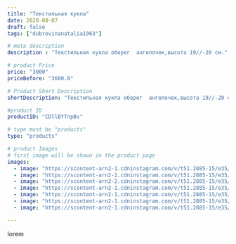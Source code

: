 ```yaml
---
title: "Текстильная кукла"
date: 2020-08-07
draft: false
tags: ["dubrovinanatalia1963"]

# meta description
description : "Текстильная кукла оберег  ангелочек,высота 19//-20 см."

# product Price
price: "3000"
priceBefore: "3600.0"

# Product Short Description
shortDescription: "Текстильная кукла оберег  ангелочек,высота 19//-20 см."

#product ID
productID: "CDllBYTnpBv"

# type must be "products"
type: "products"

# product Images
# first image will be shown in the product page
images:
  - image: "https://scontent-arn2-1.cdninstagram.com/v/t51.2885-15/e35/116870540_2811529049060487_6098597281494847419_n.jpg?se=7&tp=1&_nc_ht=scontent-arn2-1.cdninstagram.com&_nc_cat=103&_nc_ohc=eMjW2hLIA5EAX9vftQc&ccb=7-4&oh=fb5352fe251e1c1a2820fb6f5e6319b7&oe=608456CF&ig_cache_key=MjM3MDQ2MzU5NzkyMTc3MTEzMA%3D%3D.2-ccb7-4"
  - image: "https://scontent-arn2-1.cdninstagram.com/v/t51.2885-15/e35/116882820_309699440225678_7888889243716582231_n.jpg?se=7&tp=1&_nc_ht=scontent-arn2-1.cdninstagram.com&_nc_cat=102&_nc_ohc=gk45xK3-5bAAX_ITndz&ccb=7-4&oh=5440142b3070a85c592a83eefee9ee69&oe=6081BA71&ig_cache_key=MjM3MDQ2MzU5NzkwNDgxNzMyMQ%3D%3D.2-ccb7-4"
  - image: "https://scontent-arn2-2.cdninstagram.com/v/t51.2885-15/e35/117234733_927305364404220_4729136498096199357_n.jpg?se=7&tp=1&_nc_ht=scontent-arn2-2.cdninstagram.com&_nc_cat=100&_nc_ohc=Ms4fuDB0BfUAX8yktXB&ccb=7-4&oh=63c226bc4dccffa8bca76586fdbd5b53&oe=60821431&ig_cache_key=MjM3MDQ2MzU5NzkyMTcwODY1NQ%3D%3D.2-ccb7-4"
  - image: "https://scontent-arn2-1.cdninstagram.com/v/t51.2885-15/e35/117099347_738333677005830_1291863835616553692_n.jpg?se=7&tp=1&_nc_ht=scontent-arn2-1.cdninstagram.com&_nc_cat=106&_nc_ohc=7I09gMR_duQAX_Ls_ge&ccb=7-4&oh=671b45fa1b3edca459722fc315b49dc0&oe=60845285&ig_cache_key=MjM3MDQ2MzU5Nzk3MTk0MjAyMA%3D%3D.2-ccb7-4"
  - image: "https://scontent-arn2-1.cdninstagram.com/v/t51.2885-15/e35/117113524_975813246190739_6715855430737864994_n.jpg?se=7&tp=1&_nc_ht=scontent-arn2-1.cdninstagram.com&_nc_cat=111&_nc_ohc=Ji44XSBUczQAX9biC_S&ccb=7-4&oh=ab449686e112259216a8603813bb3fec&oe=60821631&ig_cache_key=MjM3MDQ2MzU5NzkzODQ3NzMwMw%3D%3D.2-ccb7-4"
  - image: "https://scontent-arn2-1.cdninstagram.com/v/t51.2885-15/e35/117035031_330951631414846_8752419642434113593_n.jpg?se=7&tp=1&_nc_ht=scontent-arn2-1.cdninstagram.com&_nc_cat=110&_nc_ohc=-ym6UOK54VsAX9__Uek&ccb=7-4&oh=b3deaba26f42b2c3c3a0c55cf6942d48&oe=6084CB62&ig_cache_key=MjM3MDQ2MzU5Nzk0NjgxMDU1OA%3D%3D.2-ccb7-4"
  - image: "https://scontent-arn2-1.cdninstagram.com/v/t51.2885-15/e35/117149637_4201003436608629_5140329798180200062_n.jpg?se=7&tp=1&_nc_ht=scontent-arn2-1.cdninstagram.com&_nc_cat=109&_nc_ohc=tAakE1R-1rwAX9LmLpO&ccb=7-4&oh=5df5166b0eaa4442afd6fb9838a39620&oe=608521B0&ig_cache_key=MjM3MDQ2MzU5NzkzMDExODMwMQ%3D%3D.2-ccb7-4"

---
```

lorem
